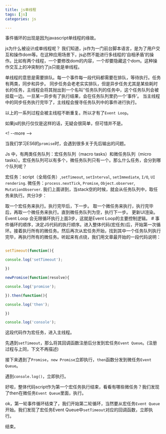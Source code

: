 ```yaml
---
title: js单线程
tags: [js]
categories: js

---
```


事件循环的出现是因为javascript单线程的缘故。

js为什么被设计成单线程呢？
我们知道，js作为一门前台脚本语言，是为了用户交互和操作dom等。在这种应用场景下，js必然不能进行多线程的‘自相矛盾’的操作。比如有两个线程，一个要修改dom的内容，一个却要隐藏这个dom。这种操作交互上的冲突制约了js只能是单线程。

单线程的意思是需要排队。每一个事件每一段代码都需要在排队，等待执行。任务有两类，同步和异步。
同步任务会老老实实排队，但是异步任务尤其是某些耗时长的任务，主线程会将其抛出到一个名叫‘’任务队列的任务中，这个任务队列会被挂载一边。一旦某一异步有了执行结果，会在任务队列里扔一个‘事件’。
当主线程中的同步任务执行完毕了，主线程会搜寻任务队列中的事件进行执行。

以上的一系列过程会被主线程不断重复。所以才有了`Event Loop`。

如果js的执行仅仅是这样的话，无疑会很简单，但可惜并不是。

<! --more -->

当我们学习ES6的`promise`时，会遇到很多关于先后输出的问题。

Js 中，有两类任务队列：宏任务队列（macro tasks）和微任务队列（micro tasks）。宏任务队列可以有多个，微任务队列只有一个。那么什么任务，会分到哪个队列呢？

宏任务：script（全局任务）,`setTimeout`, `setInterval`, `setImmediate`, `I/O`, `UI` `rendering`.
微任务：`process.nextTick`, `Promise`, `Object.observer`, `MutationObserver`.
我们上面讲到，当stack空的时候，就会从任务队列中，取任务来执行。共分3步：

取一个宏任务来执行。执行完毕后，下一步。
取一个微任务来执行，执行完毕后，再取一个微任务来执行。直到微任务队列为空，执行下一步。
更新UI渲染。
Event Loop 会无限循环执行上面3步，这就是Event Loop的主要控制逻辑。 #
事件循环的顺序，决定JS代码的执行顺序。进入整体代码(宏任务)后，开始第一次循环。接着执行所有的微任务。然后再次从宏任务开始，找到其中一个任务队列执行完毕，再执行所有的微任务。听起来有点绕，我们用文章最开始的一段代码说明：
```js

setTimeout(function(){

console.log('setTimeout');

})

newPromise(function(resolve){

console.log('promise');

}).then(function(){

console.log('then');

})

console.log('console');

```
这段代码作为宏任务，进入主线程。

先遇到`setTimeout`，那么将其回调函数注册后分发到宏任务`Event Queue`。(注册过程与上同，下文不再描述)

接下来遇到了`Promise`，`new Promise`立即执行，`then`函数分发到微任务`Event Queue`。

遇到`console.log()`，立即执行。

好啦，整体代码script作为第一个宏任务执行结束，看看有哪些微任务？我们发现了then在微任务`Event Queue`里面，执行。

ok，第一轮事件循环结束了，我们开始第二轮循环，当然要从宏任务`Event Queue`开始。我们发现了宏任务Event Queue中`setTimeout`对应的回调函数，立即执行。

结束。